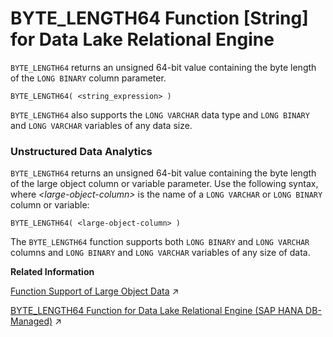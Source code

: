 <!-- loioa538947b84f21015b13989839189a494 -->

# BYTE\_LENGTH64 Function \[String\] for Data Lake Relational Engine

 `BYTE_LENGTH64` returns an unsigned 64-bit value containing the byte length of the `LONG BINARY` column parameter.



```
BYTE_LENGTH64( <string_expression> )
```



`BYTE_LENGTH64` also supports the `LONG VARCHAR` data type and `LONG BINARY` and `LONG VARCHAR` variables of any data size.



### Unstructured Data Analytics

`BYTE_LENGTH64` returns an unsigned 64-bit value containing the byte length of the large object column or variable parameter. Use the following syntax, where *<large-object-column\>* is the name of a `LONG VARCHAR` or `LONG BINARY` column or variable:

```
BYTE_LENGTH64( <large-object-column> )
```

The `BYTE_LENGTH64` function supports both `LONG BINARY` and `LONG VARCHAR` columns and `LONG BINARY` and `LONG VARCHAR` variables of any size of data.

**Related Information**  


[Function Support of Large Object Data](https://help.sap.com/viewer/a8937bea84f21015a80bc776cf758d50/2023_1_QRC/en-US/a60363a384f21015a7f7bc6286516522.html "Learn about the functions that support the LONG BINARY and LONG VARCHAR data types.") :arrow_upper_right:

[BYTE_LENGTH64 Function for Data Lake Relational Engine (SAP HANA DB-Managed)](https://help.sap.com/viewer/a898e08b84f21015969fa437e89860c8/2023_1_QRC/en-US/16450cfa079b458d9b48393e1b53eacd.html "BYTE_LENGTH64 returns an unsigned 64-bit value containing the byte length of the LONG BINARY column parameter.") :arrow_upper_right:

